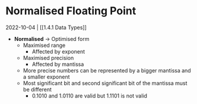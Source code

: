# Normalised Floating Point
2022-10-04 | [[1.4.1 Data Types]]

- **Normalised** -> Optimised form
	- Maximised range
		- Affected by exponent
	- Maximised precision
		- Affected by mantissa
	- More precise numbers can be represented by a bigger mantissa and a smaller exponent
	- Most significant bit and second significant bit of the mantissa must be different
		- $0.1010$ and $1.0110$ are valid but $1.1101$ is not valid